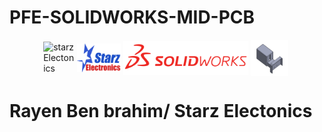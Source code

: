 # PFE-SOLIDWORKS-MID-PCB
<div style="display:flex;flex-direction: row; align-items:center;justify-content:center;">
<img src="https://rayen311.github.io/assets/images/favicon.png" width="50" alt="starz Electonics">
  <p>&nbsp</p>
<img src="https://raw.githubusercontent.com/RAYEN311/Starz-Electonics-BMS-App/main/assets/snack-icon.png" width="70" alt="starz Electonics">
  <p>&nbsp</p>
<img src="https://raw.githubusercontent.com/RAYEN311/PFE-SOLIDWORKS/main/logos/SolidWorks-Logo.png" width="200" alt="starz Electonics">
  <p>&nbsp</p>
<img src="https://raw.githubusercontent.com/RAYEN311/PFE-SOLIDWORKS/main/logos/case.png" width="60" alt="starz Electonics">
  <p>&nbsp</p>
</div>

# Rayen Ben brahim/ Starz Electonics 
